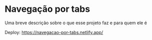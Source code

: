 
# Navegação por tabs

Uma breve descrição sobre o que esse projeto faz e para quem ele é

Deploy: https://navegacao-por-tabs.netlify.app/



 
